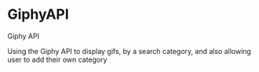 # GiphyAPI
Giphy API


Using the Giphy API to display gifs, by a search category, and also allowing user to add their own category